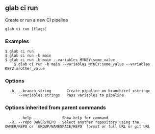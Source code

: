 ## glab ci run

Create or run a new CI pipeline

```
glab ci run [flags]
```

### Examples

```
$ glab ci run
$ glab ci run -b main
$ glab ci run -b main --variables MYKEY:some_value
 	$ glab ci run -b main --variables MYKEY:some_value --variables KEY2:another_value

```

### Options

```
  -b, --branch string       Create pipeline on branch/ref <string>
      --variables strings   Pass variables to pipeline
```

### Options inherited from parent commands

```
      --help              Show help for command
  -R, --repo OWNER/REPO   Select another repository using the OWNER/REPO or `GROUP/NAMESPACE/REPO` format or full URL or git URL
```

